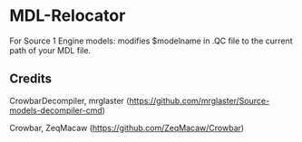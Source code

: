 # MDL-Relocator
For Source 1 Engine models: modifies $modelname in .QC file to the current path of your MDL file.

## Credits

CrowbarDecompiler, mrglaster (https://github.com/mrglaster/Source-models-decompiler-cmd)

Crowbar, ZeqMacaw (https://github.com/ZeqMacaw/Crowbar)
